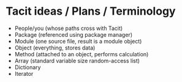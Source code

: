 # Tacit ideas / Plans / Terminology

* People/you (whose paths cross with Tacit)
* Package (referenced using package manager)
* Module (one source file, result is a module object)
* Object (everything, stores data)
* Method (attached to an object, performs calculation)
* Array (standard variable size random-access list)
* Dictionary
* Iterator
